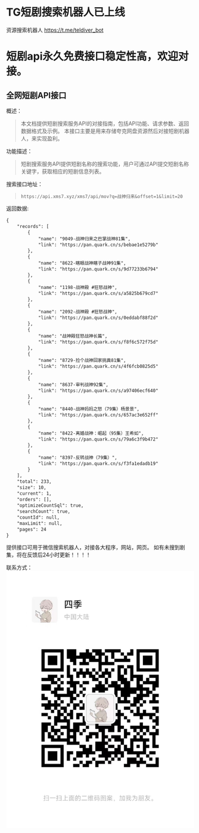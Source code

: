 # TG短剧搜索机器人已上线
资源搜索机器人
https://t.me/teldiver_bot
# 短剧api永久免费接口稳定性高，欢迎对接。
## 全网短剧API接口


概述：
> 本文档提供短剧搜索服务API的对接指南，包括API功能、请求参数、返回数据格式及示例。 本接口主要是用来存储夸克网盘资源然后对接短剧机器人，来实现盈利。

功能描述：
> 短剧搜索服务API提供短剧名称的搜索功能，用户可通过API提交短剧名称关键字，获取相应的短剧信息列表。

搜索接口地址：<br/>
> `https://api.xms7.xyz/xms7/api/mov?q=战神归来&offset=1&limit=20`

返回数据:
```
{
    "records": [
        {
            "name": "9049-战神归来之巴掌战神81集",
            "link": "https://pan.quark.cn/s/bebae1e5279b"
        },
        {
            "name": "8622-瞎眼战神瞎子战神91集",
            "link": "https://pan.quark.cn/s/9d77233b6794"
        },
        {
            "name": "1198-战神殿 #狂怒战神",
            "link": "https://pan.quark.cn/s/a5825b679cd7"
        },
        {
            "name": "2092-战神殿 #狂怒战神",
            "link": "https://pan.quark.cn/s/0eddabf88f2d"
        },
        {
            "name": "战神殿狂怒战神长篇",
            "link": "https://pan.quark.cn/s/f8f6c572f75d"
        },
        {
            "name": "8729-捡个战神回家挑粪81集",
            "link": "https://pan.quark.cn/s/4f6fcb0825d5"
        },
        {
            "name": "8637-审判战神92集",
            "link": "https://pan.quark.cn/s/a97406ecf640"
        },
        {
            "name": "8440-战神妈妈之怒（79集）杨景景",
            "link": "https://pan.quark.cn/s/657ac3e652ff"
        },
        {
            "name": "8422-离婚战神：崛起（95集）王希如",
            "link": "https://pan.quark.cn/s/79a6c3f9b472"
        },
        {
            "name": "8397-反转战神（79集）",
            "link": "https://pan.quark.cn/s/f3fa1edadb19"
        }
    ],
    "total": 233,
    "size": 10,
    "current": 1,
    "orders": [],
    "optimizeCountSql": true,
    "searchCount": true,
    "countId": null,
    "maxLimit": null,
    "pages": 24
}
```
提供接口可用于微信搜索机器人，对接各大程序，网站，网页。
如有未搜到剧集，将在反馈后24小时更新！！！！

联系方式：
![微信图片_20240531212032.jpg](微信图片_20240531212032.jpg)
